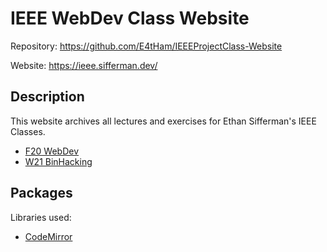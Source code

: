 
<!-- README.md -->

# IEEE WebDev Class Website

Repository: <https://github.com/E4tHam/IEEEProjectClass-Website>

Website: <https://ieee.sifferman.dev/>

## Description

This website archives all lectures and exercises for Ethan Sifferman's IEEE Classes.

* [F20 WebDev](https://ieee.sifferman.dev/F20-WebDev/)
* [W21 BinHacking](https://ieee.sifferman.dev/W21-BinHacking/)

## Packages

Libraries used:

* [CodeMirror](https://codemirror.net/)
